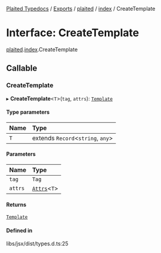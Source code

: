 [Plaited Typedocs](../README.md) / [Exports](../modules.md) / [plaited](../modules/plaited.md) / [index](../modules/plaited.index.md) / CreateTemplate

# Interface: CreateTemplate

[plaited](../modules/plaited.md).[index](../modules/plaited.index.md).CreateTemplate

## Callable

### CreateTemplate

▸ **CreateTemplate**<`T`\>(`tag`, `attrs`): [`Template`](../modules/plaited.index.md#template)

#### Type parameters

| Name | Type |
| :------ | :------ |
| `T` | extends `Record`<`string`, `any`\> |

#### Parameters

| Name | Type |
| :------ | :------ |
| `tag` | `Tag` |
| `attrs` | [`Attrs`](../modules/plaited.index.md#attrs)<`T`\> |

#### Returns

[`Template`](../modules/plaited.index.md#template)

#### Defined in

libs/jsx/dist/types.d.ts:25
